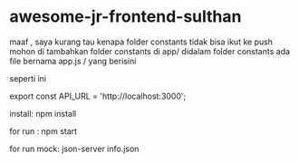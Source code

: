 # awesome-jr-frontend-sulthan

maaf , saya kurang tau kenapa folder constants tidak bisa ikut ke push
mohon di tambahkan folder constants di app/
didalam folder constants ada file bernama app.js /
yang berisini 

seperti ini

export const API_URL = 'http://localhost:3000';



install:
npm install


for run :
npm start

for run mock:
json-server info.json
